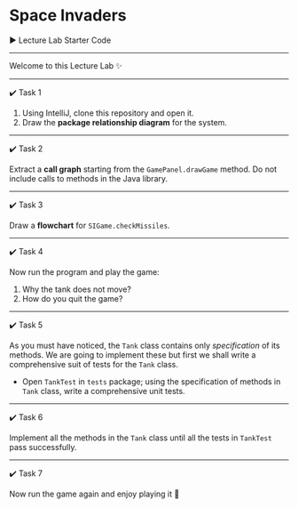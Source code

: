 # Space Invaders
:arrow_forward: Lecture Lab Starter Code

---

Welcome to this Lecture Lab :sparkles:

---

:heavy_check_mark: Task 1

1. Using IntelliJ, clone this repository and open it.
2. Draw the **package relationship diagram** for the system.

---

:heavy_check_mark: Task 2

Extract a **call graph** starting from the `GamePanel.drawGame` method. Do not include calls to methods in the Java library.

---

:heavy_check_mark: Task 3

Draw a **flowchart** for `SIGame.checkMissiles`.

----

:heavy_check_mark: Task 4

Now run the program and play the game:

1. Why the tank does not move?
2. How do you quit the game?

----

:heavy_check_mark: Task 5

As you must have noticed, the `Tank` class contains only _specification_ of its methods. We are going to implement these but first we shall write a comprehensive suit of tests for the `Tank` class. 

* Open `TankTest` in `tests` package; using the specification of methods in `Tank` class, write a comprehensive unit tests.

----

:heavy_check_mark: Task 6

Implement all the methods in the `Tank` class until all the tests in `TankTest` pass successfully. 

----

:heavy_check_mark: Task 7

Now run the game again and enjoy playing it :checkered_flag:
